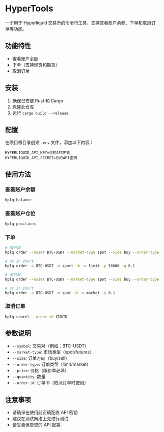 # HyperTools

一个用于 Hyperliquid 交易所的命令行工具，支持查看账户余额、下单和取消订单等功能。

## 功能特性

- 查看账户余额
- 下单（支持现货和期货）
- 取消订单

## 安装

1. 确保已安装 Rust 和 Cargo
2. 克隆此仓库
3. 运行 `cargo build --release`

## 配置

在项目根目录创建 `.env` 文件，添加以下内容：

```
HYPERLIQUID_API_KEY=你的API密钥
HYPERLIQUID_API_SECRET=你的API密钥
```

## 使用方法

### 查看账户余额

```bash
hplq balance
```

### 查看账户仓位

```bash
hplq positions
```

### 下单

```bash
# 限价单
hplq order --asset BTC-USDT --market-type spot --side buy --order-type limit --price 50000 --quantity 0.1

# or in short
hplq order -a BTC-USDT -m sport -b -o limit -p 50000 -q 0.1

# 市价单
hplq order --asset BTC-USDT --market-type spot --side buy --order-type market --quantity 0.1

# or in short
hplq order -a BTC-USDT -m spot -b -o market -q 0.1
```

### 取消订单

```bash
hplq cancel --order-id 订单ID
```

## 参数说明

- `--symbol`: 交易对（例如：BTC-USDT）
- `--market-type`: 市场类型（spot/futures）
- `--side`: 订单方向（buy/sell）
- `--order-type`: 订单类型（limit/market）
- `--price`: 价格（限价单必填）
- `--quantity`: 数量
- `--order-id`: 订单ID（取消订单时使用）

## 注意事项

- 请确保在使用前正确配置 API 密钥
- 建议在测试网络上先进行测试
- 请妥善保管您的 API 密钥

